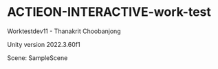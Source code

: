 # ACTIEON-INTERACTIVE-work-test
Worktestdev11 - Thanakrit Choobanjong

Unity version 2022.3.60f1

Scene: SampleScene
